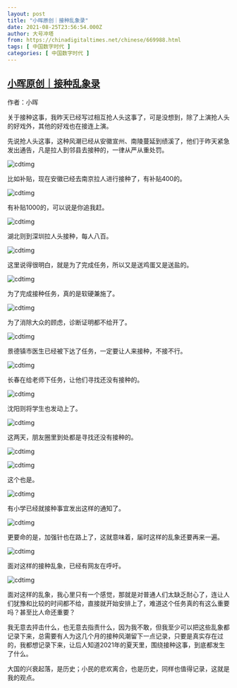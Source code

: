 ```yaml
---
layout: post
title: "小晖原创｜接种乱象录"
date: 2021-08-25T23:56:54.000Z
author: 大号冲塔
from: https://chinadigitaltimes.net/chinese/669988.html
tags: [ 中国数字时代 ]
categories: [ 中国数字时代 ]
---
```

<!--1629935814000-->
[小晖原创｜接种乱象录](https://chinadigitaltimes.net/chinese/669988.html)
------

<div>
<p>作者：小晖</p><p>关于接种这事，我昨天已经写过相互抢人头这事了，可是没想到，除了上演抢人头的好戏外，其他的好戏也在接连上演。</p><p>先说抢人头这事，这种风潮已经从安徽宣州、南陵蔓延到绩溪了，他们于昨天紧急发出通告，凡是拉人到邻县去接种的，一律从严从重处罚。</p><p><img src="https://chinadigitaltimes.net/chinese/files/2021/08/post-669988-6126d8ca673c9.png" alt="cdtimg" /></p><p>比如补贴，现在安徽已经去南京拉人进行接种了，有补贴400的。</p><p><img src="https://chinadigitaltimes.net/chinese/files/2021/08/post-669988-6126d8ccbe58a.png" alt="cdtimg" /></p><p>有补贴1000的，可以说是你追我赶。</p><p><img src="https://chinadigitaltimes.net/chinese/files/2021/08/post-669988-6126d8cef0108.png" alt="cdtimg" /></p><p>湖北则到深圳拉人头接种，每人八百。</p><p><img src="https://chinadigitaltimes.net/chinese/files/2021/08/post-669988-6126d8d1c2380.png" alt="cdtimg" /></p><p>这里说得很明白，就是为了完成任务，所以又是送鸡蛋又是送盐的。</p><p><img src="https://chinadigitaltimes.net/chinese/files/2021/08/post-669988-6126d8d46fe14.png" alt="cdtimg" /></p><p>为了完成接种任务，真的是软硬兼施了。</p><p><img src="https://chinadigitaltimes.net/chinese/files/2021/08/post-669988-6126d8d7205e8.png" alt="cdtimg" /></p><p>为了消除大众的顾虑，诊断证明都不给开了。</p><p><img src="https://chinadigitaltimes.net/chinese/files/2021/08/post-669988-6126d8d99cd30.png" alt="cdtimg" /></p><p>景德镇市医生已经被下达了任务，一定要让人来接种，不接不行。</p><p><img src="https://chinadigitaltimes.net/chinese/files/2021/08/post-669988-6126d8db85f51." alt="cdtimg" /></p><p>长春在给老师下任务，让他们寻找还没有接种的。</p><p><img src="https://chinadigitaltimes.net/chinese/files/2021/08/post-669988-6126d8dd44464." alt="cdtimg" /></p><p>沈阳则将学生也发动上了。</p><p><img src="https://chinadigitaltimes.net/chinese/files/2021/08/post-669988-6126d8e1789d0.png" alt="cdtimg" /></p><p>这两天，朋友圈里到处都是寻找还没有接种的。</p><p><img src="https://chinadigitaltimes.net/chinese/files/2021/08/post-669988-6126d8e40b59d.png" alt="cdtimg" /></p><p><img src="https://chinadigitaltimes.net/chinese/files/2021/08/post-669988-6126d8e683e6a.png" alt="cdtimg" /></p><p>这个也是。</p><p><img src="https://chinadigitaltimes.net/chinese/files/2021/08/post-669988-6126d8e932750.png" alt="cdtimg" /></p><p>有小学已经就接种事宜发出这样的通知了。</p><p><img src="https://chinadigitaltimes.net/chinese/files/2021/08/post-669988-6126d8eb3b088." alt="cdtimg" /></p><p>更要命的是，加强针也在路上了，这就意味着，届时这样的乱象还要再来一遍。</p><p><img src="https://chinadigitaltimes.net/chinese/files/2021/08/post-669988-6126d8ed208b0.png" alt="cdtimg" /></p><p>面对这样的接种乱象，已经有网友在呼吁。</p><p><img src="https://chinadigitaltimes.net/chinese/files/2021/08/post-669988-6126d8eeae9d3.png" alt="cdtimg" /></p><p>面对这样的乱象，我心里只有一个感觉，那就是对普通人们太缺乏耐心了，连让人们犹豫和比较的时间都不给，直接就开始安排上了，难道这个任务真的有这么重要吗？甚至比人命还重要？</p><p>我无意去抨击什么，也无意去指责什么，因为我不敢，但我至少可以把这些乱象都记录下来，总需要有人为这几个月的接种风潮留下一点记录，只要是真实存在过的，我都想记录下来，让后人知道2021年的夏天里，围绕接种这事，到底都发生了什么。</p><p>大国的兴衰起落，是历史；小民的悲欢离合，也是历史，同样也值得记录，这就是我的观点。</p>
</div>
